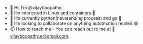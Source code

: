 - 👋 Hi, I’m @vijayboopathy!
- 👀 I’m interested in Linux and containers 🚚
- 🌱 I’m currently python(neverending process) and go 📜
- 💞️ I’m looking to collaborate on anything autotmation related 😄
- 📫 How to reach me - You can reach out to me at 📧 vijayboopathy.e@gmail.com.

<!---
vijayboopathy/vijayboopathy is a ✨ special ✨ repository because its `README.md` (this file) appears on your GitHub profile.
You can click the Preview link to take a look at your changes.
--->
